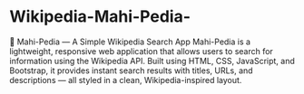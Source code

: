 # Wikipedia-Mahi-Pedia-
🧠 Mahi-Pedia — A Simple Wikipedia Search App Mahi-Pedia is a lightweight, responsive web application that allows users to search for information using the Wikipedia API. Built using HTML, CSS, JavaScript, and Bootstrap, it provides instant search results with titles, URLs, and descriptions — all styled in a clean, Wikipedia-inspired layout.
